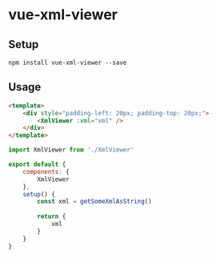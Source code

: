 # vue-xml-viewer

## Setup
```
npm install vue-xml-viewer --save
```

## Usage

```html
<template>
    <div style="padding-left: 20px; padding-top: 20px;">
        <XmlViewer :xml="xml" />
    </div>
</template>
```
```javascript
import XmlViewer from './XmlViewer'

export default {
    components: {
        XmlViewer
    },
    setup() {
        const xml = getSomeXmlAsString()
        
        return {
            xml
        }
    }
}
```

